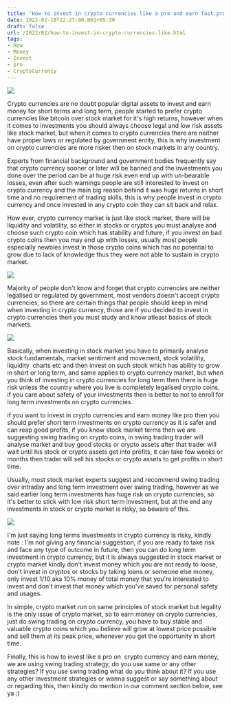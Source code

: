 ```yaml
---
title: 'How to invest in crypto currencies like a pro and earn fast profits.'
date: 2022-02-10T22:27:00.001+05:30
draft: false
url: /2022/02/how-to-invest-in-crypto-currencies-like.html
tags: 
- How
- Money
- Invest
- pro
- CryptoCurrency
---
```


 [![](https://lh3.googleusercontent.com/-ebHSYczEu2E/YgVEFIMHVWI/AAAAAAAAJGM/t7-l2RRR9boN2IF1kJkQOihGnIUNFS2pwCNcBGAsYHQ/s1600/1644512271827262-0.png)](https://lh3.googleusercontent.com/-ebHSYczEu2E/YgVEFIMHVWI/AAAAAAAAJGM/t7-l2RRR9boN2IF1kJkQOihGnIUNFS2pwCNcBGAsYHQ/s1600/1644512271827262-0.png) 

  

Crypto currencies are no doubt popular digital assets to invest and earn money for short terms and long term, people started to prefer crypto currencies like bitcoin over stock market for it's high returns, however when it comes to investments you should always choose legal and low risk assets like stock market, but when it comes to crypto currencies there are neither have proper laws or regulated by government entity, this is why investment on crypto currencies are more risker then on stock markets in any country.

  

Experts from financial background and government bodies frequently say that crypto currency sooner or later will be banned and the investments you done over the period can be at huge risk even end up with un-bearable losses, even after such warnings people are still interested to invest on crypto currency and the main big reason behind it was huge returns in short time and no requirement of trading skills, this is why people invest in crypto currency and once invested in any crypto coin they can sit back and relax.

  

How ever, crypto currency market is just like stock market, there will be liquidity and volatility, so either in stocks or cryptos you must analyse and choose such crypto coin which has stability and future, if you invest on bad crypto coins then you may end up with losses, usually most people especially newbies invest in those crypto coins which has no potential to grow due to lack of knowledge thus they were not able to sustain in crypto market.

  

 [![](https://lh3.googleusercontent.com/-ikz22yPEB8c/YgXdR-oXUgI/AAAAAAAAJGc/fTdE85URMywDbnsMQjBC80qlxdqpqssBgCNcBGAsYHQ/s1600/1644551491655098-0.png)](https://lh3.googleusercontent.com/-ikz22yPEB8c/YgXdR-oXUgI/AAAAAAAAJGc/fTdE85URMywDbnsMQjBC80qlxdqpqssBgCNcBGAsYHQ/s1600/1644551491655098-0.png) 

  

Majority of people don't know and forget that crypto currencies are neither legalised or regulated by government, most vendors doesn't accept crypto currencies, so there are certain things that people should keep in mind when investing in crypto currency, those are if you decided to invest in crypto currencies then you must study and know atleast basics of stock markets.

  

 [![](https://lh3.googleusercontent.com/-af4Wjq7JG2o/YgXdQkwivEI/AAAAAAAAJGY/Fomftv-saD4FXOmtyIvXGSN5V4pzO_JNACNcBGAsYHQ/s1600/1644551486927695-1.png)](https://lh3.googleusercontent.com/-af4Wjq7JG2o/YgXdQkwivEI/AAAAAAAAJGY/Fomftv-saD4FXOmtyIvXGSN5V4pzO_JNACNcBGAsYHQ/s1600/1644551486927695-1.png) 

  

Basically, when investing in stock market you have to primarily analyse stock fundamentals, market sentiment and movement, stock volatility, liquidity  charts etc and then invest on such stock which has ability to grow in short or long term, and same applies to crypto currency market, but when you think of investing in crypto currencies for long term then there is huge risk unless the country where you live is completely legalised crypto coins, if you care about safety of your investments then is better to not to enroll for long term investments on crypto currencies.

  

if you want to invest in crypto currencies and earn money like pro then you should prefer short term investments on crypto currency as it is safer and can reap good profits, if you know stock market terms then we are suggesting swing trading on crypto coins, in swing trading trader will analyse market and buy good stocks or crypto assets after that trader will wait until his stock or crypto assets get into profits, it can take few weeks or months then trader will sell his stocks or crypto assets to get profits in short time.

  

Usually, most stock market experts suggest and recommend swing trading over intraday and long term investment over swing trading, however as we said earlier long term investments has huge risk on crypto currencies, so it's better to stick with low risk short term investment, but at the end any investments in stock or crypto market is risky, so beware of this.

  

 [![](https://lh3.googleusercontent.com/-_KQ17M3Mz3I/YgXdPFt4EII/AAAAAAAAJGU/GCSx4onI8RMMl_UUoCq5hP9Y-NwGjvO5gCNcBGAsYHQ/s1600/1644551480711483-2.png)](https://lh3.googleusercontent.com/-_KQ17M3Mz3I/YgXdPFt4EII/AAAAAAAAJGU/GCSx4onI8RMMl_UUoCq5hP9Y-NwGjvO5gCNcBGAsYHQ/s1600/1644551480711483-2.png) 

  

I'm just saying long terms investments in crypto currency is risky, kindly note : I'm not giving any financial suggestion, if you are ready to take risk and face any type of outcome in future, then you can do long term investment in crypto currency, but it is always suggested in stock market or crypto market kindly don't invest money which you are not ready to loose, don't invest in cryptos or stocks by taking loans or someone else money, only invest 1/10 aka 10% money of total money that you're interested to invest and don't invest that money which you've saved for personal safety and usages.

  

In simple, crypto market run on same principles of stock market but legality is the only issue of crypto market, so to earn money on crypto currencies, just do swing trading on crypto currency, you have to buy stable and valuable crypto coins which you believe will grow at lowest price possible and sell them at its peak price, whenever you get the opportunity in short time.

  

Finally, this is how to invest like a pro on  crypto currency and earn money, we are using swing trading strategy, do you use same or any other strategies? If you use swing trading what do you think about it? If you use any other investment strategies or wanna suggest or say something about or regarding this, then kindly do mention in our comment section below, see ya :)